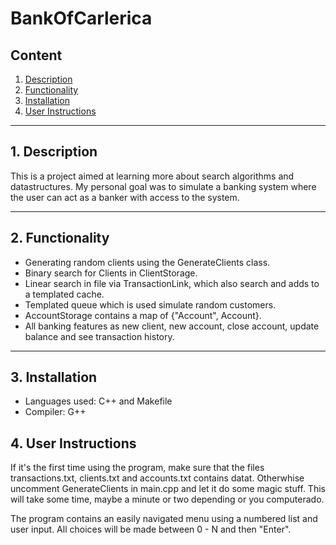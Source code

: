 # BankOfCarlerica

## Content
1. [Description](#description)
2. [Functionality](#functionality)
3. [Installation](#installation)
4. [User Instructions](#user-instructions)

---

## 1. Description
This is a project aimed at learning more about search algorithms and datastructures. My personal goal was to simulate a banking system where the user can act as a banker with access to the system.

---

## 2. Functionality
- Generating random clients using the GenerateClients class.
- Binary search for Clients in ClientStorage.
- Linear search in file via TransactionLink, which also search and adds to a templated cache.
- Templated queue which is used simulate random customers.
- AccountStorage contains a map of {"Account", Account}.
- All banking features as new client, new account, close account, update balance and see transaction history.

---

## 3. Installation
- Languages used: C++ and Makefile
- Compiler: G++

## 4. User Instructions
If it's the first time using the program, make sure that the files transactions.txt, clients.txt and accounts.txt contains datat. Otherwhise uncomment GenerateClients in main.cpp and let it do some magic stuff. This will take some time, maybe a minute or two depending or you computerado.
  
The program contains an easily navigated menu using a numbered list and user input. All choices will be made between 0 - N and then "Enter".
